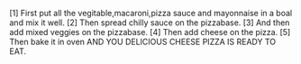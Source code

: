[1] First put all the vegitable,macaroni,pizza sauce and mayonnaise in a boal and mix it well.
[2] Then spread chilly sauce on the pizzabase. 
[3] And then add mixed veggies on the pizzabase.
[4] Then add cheese on the pizza.
[5] Then bake it in oven
AND YOU DELICIOUS CHEESE PIZZA IS READY TO EAT.